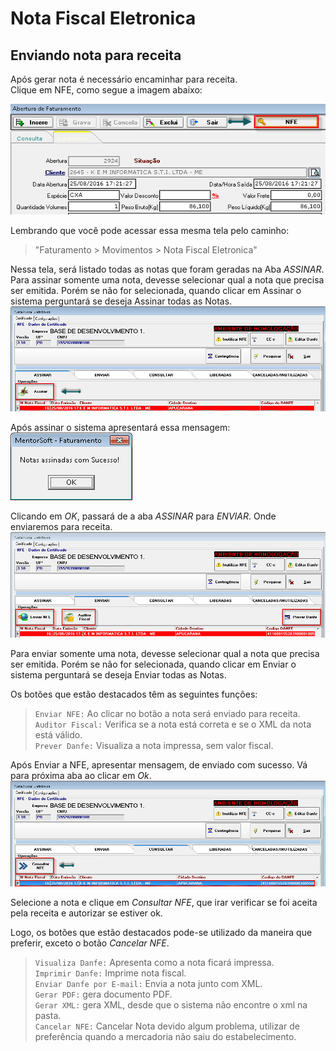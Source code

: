 # Nota Fiscal Eletronica
## Enviando nota para receita

Após gerar nota é necessário encaminhar para receita.  
Clique em NFE, como segue a imagem abaixo:  

![1](/img/nota-fiscal-eletronica/1.png)  

Lembrando que você pode acessar essa mesma tela pelo caminho:  
> "Faturamento > Movimentos > Nota Fiscal Eletronica"  

Nessa tela, será listado todas as notas que foram geradas na Aba *ASSINAR*. Para assinar somente uma nota, devesse selecionar qual a nota que precisa ser emitida. Porém se não for selecionada, quando clicar em Assinar o sistema perguntará se deseja Assinar todas as Notas.  
![2](/img/nota-fiscal-eletronica/2.png)  

Após assinar o sistema apresentará essa mensagem:  
![3](/img/nota-fiscal-eletronica/3.png)  

Clicando em *OK*, passará de a aba *ASSINAR* para *ENVIAR*. Onde enviaremos para receita.
![4](/img/nota-fiscal-eletronica/4.png)  

Para enviar somente uma nota, devesse selecionar qual a nota que precisa ser emitida. Porém se não for selecionada, quando clicar em Enviar o sistema perguntará se deseja Enviar todas as Notas.  

Os botões que estão destacados têm as seguintes funções:  

>`Enviar NFE:` Ao clicar no botão a nota será enviado para receita.  
>`Auditor Fiscal:` Verifica se a nota está correta e se o XML da nota está válido.  
>`Prever Danfe:` Visualiza a nota impressa, sem valor fiscal.  

Após Enviar a NFE, apresentar mensagem, de enviado com sucesso.  Vá para próxima aba ao clicar em *Ok*.
![5](/img/nota-fiscal-eletronica/5.png)  

Selecione a nota e clique em *Consultar NFE*, que irar verificar se foi aceita pela receita e autorizar se estiver ok.  

Logo, os botões que estão destacados pode-se utilizado da maneira que preferir, exceto o botão *Cancelar NFE*.  

>`Visualiza Danfe:` Apresenta como a nota ficará impressa.  
>`Imprimir Danfe:` Imprime nota fiscal.  
>`Enviar Danfe por E-mail:` Envia a nota junto com XML.  
>`Gerar PDF:` gera documento PDF.  
>`Gerar XML:` gera XML, desde que o sistema não encontre o xml na pasta.  
>`Cancelar NFE:` Cancelar Nota devido algum problema, utilizar de preferência quando a mercadoria não saiu do estabelecimento.  

